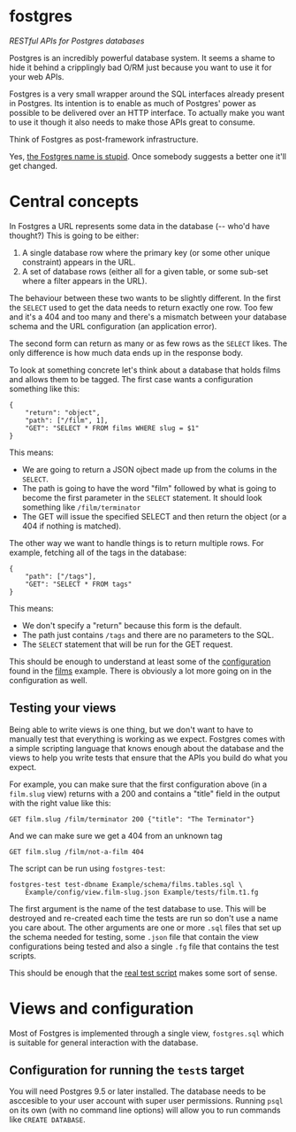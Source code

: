 # fostgres

*RESTful APIs for Postgres databases*

Postgres is an incredibly powerful database system. It seems a shame to hide it behind a cripplingly bad O/RM just because you want to use it for your web APIs.

Fostgres is a very small wrapper around the SQL interfaces already present in Postgres. Its intention is to enable as much of Postgres' power as possible to be delivered over an HTTP interface. To actually make you want to use it though it also needs to make those APIs great to consume.

Think of Fostgres as post-framework infrastructure.

Yes, [the Fostgres name is stupid](http://tvtropes.org/pmwiki/pmwiki.php/Main/LampshadeHanging). Once somebody suggests a better one it'll get changed.


# Central concepts

In Fostgres a URL represents some data in the database (-- who'd have thought?) This is going to be either:

1. A single database row where the primary key (or some other unique constraint) appears in the URL.
2. A set of database rows (either all for a given table, or some sub-set where a filter appears in the URL).

The behaviour between these two wants to be slightly different. In the first the `SELECT` used to get the data needs to return exactly one row. Too few and it's a 404 and too many and there's a mismatch between your database schema and the URL configuration (an application error).

The second form can return as many or as few rows as the `SELECT` likes. The only difference is how much data ends up in the response body.

To look at something concrete let's think about a database that holds films and allows them to be tagged. The first case wants a configuration something like this:

    {
        "return": "object",
        "path": ["/film", 1],
        "GET": "SELECT * FROM films WHERE slug = $1"
    }

This means:

* We are going to return a JSON ojbect made up from the colums in the `SELECT`.
* The path is going to have the word "film" followed by what is going to become the first parameter in the `SELECT` statement. It should look something like `/film/terminator`
* The GET will issue the specified SELECT and then return the object (or a 404 if nothing is matched).

The other way we want to handle things is to return multiple rows. For example, fetching all of the tags in the database:

    {
        "path": ["/tags"],
        "GET": "SELECT * FROM tags"
    }

This means:

* We don't specify a "return" because this form is the default.
* The path just contains `/tags` and there are no parameters to the SQL.
* The `SELECT` statement that will be run for the GET request.

This should be enough to understand at least some of the [configuration](./Example/config/view.film-slug.json) found in the [films](./Example/schema/films.tables.sql) example. There is obviously a lot more going on in the configuration as well.


## Testing your views ##

Being able to write views is one thing, but we don't want to have to manually test that everything is working as we expect. Fostgres comes with a simple scripting language that knows enough about the database and the views to help you write tests that ensure that the APIs you build do what you expect.

For example, you can make sure that the first configuration above (in a `film.slug` view) returns with a 200 and contains a "title" field in the output with the right value like this:

    GET film.slug /film/terminator 200 {"title": "The Terminator"}

And we can make sure we get a 404 from an unknown tag

    GET film.slug /film/not-a-film 404

The script can be run using `fostgres-test`:

    fostgres-test test-dbname Example/schema/films.tables.sql \
        Example/config/view.film-slug.json Example/tests/film.t1.fg

The first argument is the name of the test database to use. This will be destroyed and re-created each time the tests are run so don't use a name you care about. The other arguments are one or more `.sql` files that set up the schema needed for testing, some `.json` file that contain the view configurations being tested and also a single `.fg` file that contains the test scripts.

This should be enough that the [real test script](./Example/tests/film.t1.fg) makes some sort of sense.


# Views and configuration

Most of Fostgres is implemented through a single view, `fostgres.sql` which is suitable for general interaction with the database.

## Configuration for running the `test`s target

You will need Postgres 9.5 or later installed. The database needs to be asccesible to your user account with super user permissions. Running `psql` on its own (with no command line options) will allow you to run commands like `CREATE DATABASE`.

